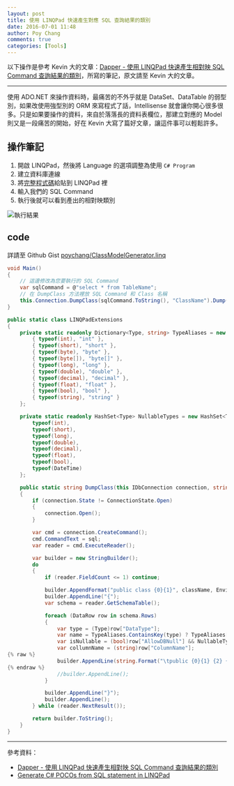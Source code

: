```yaml
---
layout: post
title: 使用 LINQPad 快速產生對應 SQL 查詢結果的類別
date: 2016-07-01 11:48
author: Poy Chang
comments: true
categories: [Tools]
---
```

以下操作是參考 Kevin 大的文章：[Dapper - 使用 LINQPad 快速產生相對映 SQL Command 查詢結果的類別](http://kevintsengtw.blogspot.tw/2015/10/dapper-linqpad-sql-command.html)，所寫的筆記，原文請至 Kevin 大的文章。

----------

使用 ADO.NET 來操作資料時，最痛苦的不外乎就是 DataSet、DataTable 的弱型別，如果改使用強型別的 ORM 來寫程式了話，Intellisense 就會讓你開心很多很多。只是如果要操作的資料，來自於落落長的資料表欄位，那建立對應的 Model 則又是一段痛苦的開始，好在 Kevin 大寫了篇好文章，讓這件事可以輕鬆許多。

## 操作筆記

1. 開啟 LINQPad，然後將 Language 的選項調整為使用 `C# Program`
2. 建立資料庫連線
3. 將[完整程式碼](#code)給貼到 LINQPad 裡
4. 輸入我們的 SQL Command
5. 執行後就可以看到產出的相對映類別

![執行結果](http://i.imgur.com/f4ziPc1.png)

## code

詳請至 Github Gist [poychang/ClassModelGenerator.linq](https://gist.github.com/poychang/945448b1ce77873608f649d256648bb1)

```cs
void Main()
{
	// 這邊修改為您要執行的 SQL Command
	var sqlCommand = @"select * from TableName";
	// 在 DumpClass 方法裡放 SQL Command 和 Class 名稱
	this.Connection.DumpClass(sqlCommand.ToString(), "ClassName").Dump();
}

public static class LINQPadExtensions
{
	private static readonly Dictionary<Type, string> TypeAliases = new Dictionary<Type, string> {
		{ typeof(int), "int" },
		{ typeof(short), "short" },
		{ typeof(byte), "byte" },
		{ typeof(byte[]), "byte[]" },
		{ typeof(long), "long" },
		{ typeof(double), "double" },
		{ typeof(decimal), "decimal" },
		{ typeof(float), "float" },
		{ typeof(bool), "bool" },
		{ typeof(string), "string" }
	};

	private static readonly HashSet<Type> NullableTypes = new HashSet<Type> {
		typeof(int),
		typeof(short),
		typeof(long),
		typeof(double),
		typeof(decimal),
		typeof(float),
		typeof(bool),
		typeof(DateTime)
	};

	public static string DumpClass(this IDbConnection connection, string sql, string className = "Info")
	{
		if (connection.State != ConnectionState.Open)
		{
			connection.Open();
		}

		var cmd = connection.CreateCommand();
		cmd.CommandText = sql;
		var reader = cmd.ExecuteReader();

		var builder = new StringBuilder();
		do
		{
			if (reader.FieldCount <= 1) continue;

			builder.AppendFormat("public class {0}{1}", className, Environment.NewLine);
			builder.AppendLine("{");
			var schema = reader.GetSchemaTable();

			foreach (DataRow row in schema.Rows)
			{
				var type = (Type)row["DataType"];
				var name = TypeAliases.ContainsKey(type) ? TypeAliases[type] : type.Name;
				var isNullable = (bool)row["AllowDBNull"] && NullableTypes.Contains(type);
				var collumnName = (string)row["ColumnName"];
{% raw %}
				builder.AppendLine(string.Format("\tpublic {0}{1} {2} {{ get; set; }}", name, isNullable ? "?" : string.Empty, collumnName));
{% endraw %}
				//builder.AppendLine();
			}

			builder.AppendLine("}");
			builder.AppendLine();
		} while (reader.NextResult());

		return builder.ToString();
	}
}
```

----------

參考資料：

* [Dapper - 使用 LINQPad 快速產生相對映 SQL Command 查詢結果的類別](http://kevintsengtw.blogspot.tw/2015/10/dapper-linqpad-sql-command.html)
* [Generate C# POCOs from SQL statement in LINQPad](http://www.necronet.org/archive/2012/10/09/generate-c-pocos-from-sql-statement-in-linqpad.aspx/)